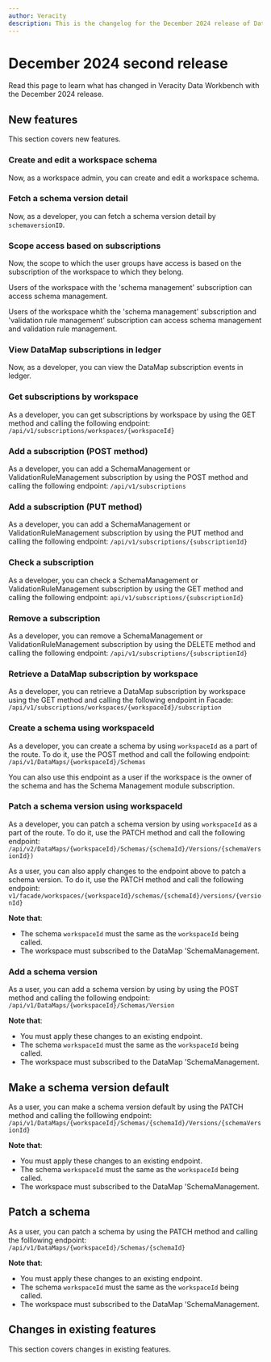```yaml
---
author: Veracity
description: This is the changelog for the December 2024 release of Data Workbench.
---
```


# December 2024 second release

Read this page to learn what has changed in Veracity Data Workbench with the December 2024 release.

## New features
This section covers new features.

### Create and edit a workspace schema
Now, as a workspace admin, you can create and edit a workspace schema.

### Fetch a schema version detail
Now, as a developer, you can fetch a schema version detail by `schemaversionID`.

### Scope access based on subscriptions
Now, the scope to which the user groups have access is based on the subscription of the workspace to which they belong.

Users of the workspace with the 'schema management' subscription can access schema management.

Users of the workspace whith the 'schema management' subscription and 'validation rule management' subscription can access schema management and validation rule management.

### View DataMap subscriptions in ledger
Now, as a developer, you can view the DataMap subscription events in ledger.

### Get subscriptions by workspace
As a developer, you can get subscriptions by workspace by using the GET method and calling the following endpoint:
`/api/v1/subscriptions/workspaces/{workspaceId}`

### Add a subscription (POST method)
As a developer, you can add a SchemaManagement or ValidationRuleManagement subscription by using the POST method and calling the following endpoint:
`/api/v1/subscriptions`

### Add a subscription (PUT method)
As a developer, you can add a SchemaManagement or ValidationRuleManagement subscription by using the PUT method and calling the following endpoint:
`/api/v1/subscriptions/{subscriptionId}`

### Check a subscription
As a developer, you can check a SchemaManagement or ValidationRuleManagement subscription by using the GET method and calling the following endpoint:
`api/v1/subscriptions/{subscriptionId}`

### Remove a subscription 
As a developer, you can remove a SchemaManagement or ValidationRuleManagement subscription by using the DELETE method and calling the following endpoint:
`/api/v1/subscriptions/{subscriptionId}`

### Retrieve a DataMap subscription by workspace
As a developer, you can retrieve a DataMap subscription by workspace using the GET method and calling the following endpoint in Facade:
`/api/v1/subscriptions/workspaces/{workspaceId}/subscription`

### Create a schema using workspaceId
As a developer, you can create a schema by using `workspaceId` as a part of the route. To do it, use the POST method and call the following endpoint:
`/api/v1/DataMaps/{workspaceId}/Schemas`

You can also use this endpoint as a user if the workspace is the owner of the schema and has the Schema Management module subscription.

### Patch a schema version using workspaceId
As a developer, you can patch a schema version by using `workspaceId` as a part of the route. To do it, use the PATCH method and call the following endpoint:
`/api/v2/DataMaps/{workspaceId}/Schemas/{schemaId}/Versions/{schemaVersionId})`

As a user, you can also apply changes to the endpoint above to patch a schema version. To do it, use the PATCH method and call the following endpoint:
`v1/facade/workspaces/{workspaceId}/schemas/{schemaId}/versions/{versionId}`

**Note that**:
* The schema `workspaceId` must the same as the `workspaceId` being called.
* The workspace must subscribed to the DataMap 'SchemaManagement.

### Add a schema version 
As a user, you can add a schema version by using by using the POST method and calling the following endpoint:
`/api/v1/DataMaps/{workspaceId}/Schemas/Version`

**Note that**:
* You must apply these changes to an existing endpoint.
* The schema `workspaceId` must the same as the `workspaceId` being called.
* The workspace must subscribed to the DataMap 'SchemaManagement.

## Make a schema version default
As a user, you can make a schema version default by using the PATCH method and calling the folllowing endpoint:
`/api/v1/DataMaps/{workspaceId}/Schemas/{schemaId}/Versions/{schemaVersionId}`

**Note that**:
* You must apply these changes to an existing endpoint.
* The schema `workspaceId` must the same as the `workspaceId` being called.
* The workspace must subscribed to the DataMap 'SchemaManagement.

## Patch a schema
As a user, you can patch a schema by using the PATCH method and calling the folllowing endpoint:
`/api/v1/DataMaps/{workspaceId}/Schemas/{schemaId}`

**Note that**:
* You must apply these changes to an existing endpoint.
* The schema `workspaceId` must the same as the `workspaceId` being called.
* The workspace must subscribed to the DataMap 'SchemaManagement.

## Changes in existing features
This section covers changes in existing features.


